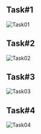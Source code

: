 ## Task#1
![Task01](https://github.com/talharusman/spring2024/assets/142867808/44870e08-086b-4e0d-bd1d-7effa20b142c)
##
## Task#2
![Task02](https://github.com/talharusman/spring2024/assets/142867808/e2b98faf-5648-4d02-a1ca-f4e7f9bac6fb)
##
## Task#3
![Task03](https://github.com/talharusman/spring2024/assets/142867808/92977f64-fecf-43e3-a3b1-b6a7eb93399b)
##
## Task#4
![Task04](https://github.com/talharusman/spring2024/assets/142867808/9563f0ea-125e-41ba-8b0f-d566f1306262)
